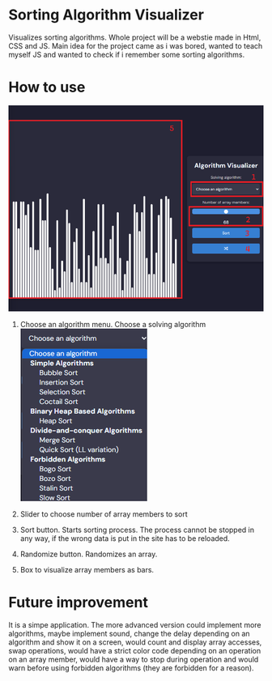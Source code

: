 # Sorting Algorithm Visualizer
 Visualizes sorting algorithms. Whole project will be a webstie made in Html, CSS and JS. Main idea for the project came as i was bored, wanted to teach myself JS and wanted to check if i remember some sorting algorithms.
 
# How to use
![Layout](image.png)

1. Choose an algorithm menu. Choose a solving algorithm
![dd menu algorithms](image-1.png)

2. Slider to choose number of array members to sort

3. Sort button. Starts sorting process. The process cannot be stopped in any way, if the wrong data is put in the site has to be reloaded.

4. Randomize button. Randomizes an array.

5. Box to visualize array members as bars.

# Future improvement
It is a simpe application. The more advanced version could implement more algorithms, maybe implement sound, change the delay depending on an algorithm and show it on a screen, would count and display array accesses, swap operations, would have a strict color code depending on an operation on an array member, would have a way to stop during operation and would warn before using forbidden algorithms (they are forbidden for a reason).